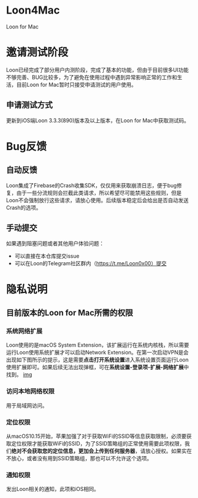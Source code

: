 # Loon4Mac
Loon for Mac

# 邀请测试阶段
Loon已经完成了部分用户内测阶段，完成了基本的功能，但由于目前很多UI功能不够完善、BUG比较多，为了避免在使用过程中遇到异常影响正常的工作和生活，目前Loon for Mac暂时只接受申请测试的用户使用。

## 申请测试方式
更新到iOS端Loon 3.3.3(890)版本及以上版本，在Loon for Mac中获取测试码。

# Bug反馈

## 自动反馈
Loon集成了Firebase的Crash收集SDK，仅仅用来获取崩溃日志，便于bug修复，由于一些分流规则会拦截此类请求，所以希望尽可能禁用这些规则，但是Loon不会强制放行这些请求，请放心使用。后续版本稳定后会给出是否自动发送Crash的选项。

## 手动提交
如果遇到阻塞问题或者其他用户体验问题：
- 可以直接在本仓库提交issue
- 可以在Loon的Telegram社区群内（https://t.me/Loon0x00）提交

# 隐私说明

## 目前版本的Loon for Mac所需的权限
### 系统网络扩展
Loon使用的是macOS System Extension，该扩展运行在系统内核栈，所以需要运行Loon使用系统扩展才可以启动Network Extension。在第一次启动VPN是会出现如下图所示的提示，这是需要**点击打开系统设置**进入系统设置页面运行Loon使用扩展即可。如果后续无法出现弹框，可在**系统设置-登录项-扩展-网络扩展**中找到。
[img]()

### 访问本地网络权限
用于局域网访问。

### 定位权限
从macOS10.15开始，苹果加强了对于获取WiFi的SSID等信息获取限制，必须要获取定位权限才能获取WiFi的SSID，为了SSID策略组的正常使用需要此项权限，我们**绝对不会获取您的定位信息，更加会上传到任何服务器**，请放心授权。如果实在不放心，或者没有用到SSID策略组，那也可以不允许这个选项。

### 通知权限
发出Loon相关的通知，此项和iOS相同。